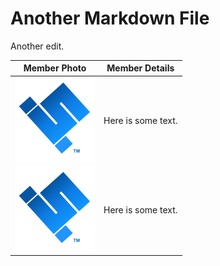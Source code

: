 # Another Markdown File

Another edit.

| Member Photo | Member Details |
| ------------------- | ------------------- | 
| ![img](scuttle.png) | Here is some text. |
| ![img](scuttle.png) | Here is some text. |

